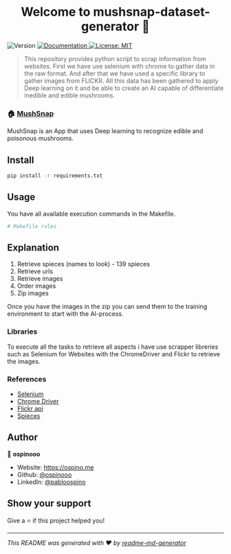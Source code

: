<h1 align="center">Welcome to mushsnap-dataset-generator 👋</h1>
<p>
  <img alt="Version" src="https://img.shields.io/badge/version-1.0.0-blue.svg?cacheSeconds=2592000" />
  <a href="docurl" target="_blank">
    <img alt="Documentation" src="https://img.shields.io/badge/documentation-yes-brightgreen.svg" />
  </a>
  <a href="#" target="_blank">
    <img alt="License: MIT" src="https://img.shields.io/badge/License-MIT-yellow.svg" />
  </a>
</p>



> This repository provides python script to scrap information from websites. First we have use selenium with chrome to gather data in the raw format. And after that we have used a specific library to gather images from FLICKR. All this data has been gathered to apply Deep learning on it and be able to create an AI capable of differentiate inedible and edible mushrooms.

### 🏠 [MushSnap](https://mailchi.mp/652773124a95/mushsnap)

MushSnap is an App that uses Deep learning to recognize edible and poisonous mushrooms.

## Install

```sh
pip install -r requirements.txt
```

## Usage

You have all available execution commands in the Makefile.

```sh
# Makefile rules
```

## Explanation

1. Retrieve spieces (names to look) - 139 spieces
2. Retrieve urls
3. Retrieve images
4. Order images
5. Zip images

Once you have the images in the zip you can send them to the training environment to start with the AI-process.

### Libraries

To execute all the tasks to retrieve all aspects i have use scrapper libreries such as Selenium for Websites with the ChromeDriver and Flickr to retrieve the images.

### References

- [Selenium](https://www.selenium.dev/)
- [Chrome Driver](https://chromedriver.chromium.org/)
- [Flickr api](https://www.flickr.com/services/api/misc.urls.html)
- [Spieces](http://www.mushroom.world/mushrooms)

## Author

👤 **ospinooo**

* Website: https://ospino.me
* Github: [@ospinooo](https://github.com/ospinooo)
* LinkedIn: [@pabloospino](https://linkedin.com/in/pabloospino)

## Show your support

Give a ⭐️ if this project helped you!

***
_This README was generated with ❤️ by [readme-md-generator](https://github.com/kefranabg/readme-md-generator)_